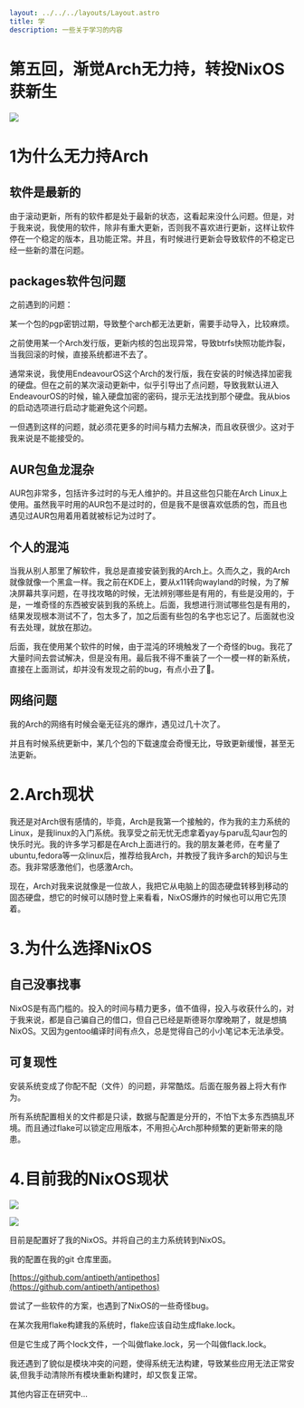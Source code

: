 ```yaml
layout: ../../../layouts/Layout.astro
title: 学
description: 一些关于学习的内容
```

# 第五回，渐觉Arch无力持，转投NixOS获新生

![](https://images.unsplash.com/photo-1708115106914-65655e8414da) 

# 1为什么无力持Arch

## 软件是最新的

由于滚动更新，所有的软件都是处于最新的状态，这看起来没什么问题。但是，对于我来说，我使用的软件，除非有重大更新，否则我不喜欢进行更新，这样让软件停在一个稳定的版本，且功能正常。并且，有时候进行更新会导致软件的不稳定已经一些新的潜在问题。

## packages软件包问题

之前遇到的问题：

某一个包的pgp密钥过期，导致整个arch都无法更新，需要手动导入，比较麻烦。

之前使用某一个Arch发行版，更新内核的包出现异常，导致btrfs快照功能炸裂，当我回滚的时候，直接系统都进不去了。

通常来说，我使用EndeavourOS这个Arch的发行版，我在安装的时候选择加密我的硬盘。但在之前的某次滚动更新中，似乎引导出了点问题，导致我默认进入EndeavourOS的时候，输入硬盘加密的密码，提示无法找到那个硬盘。我从bios的启动选项进行启动才能避免这个问题。

一但遇到这样的问题，就必须花更多的时间与精力去解决，而且收获很少。这对于我来说是不能接受的。

## AUR包鱼龙混杂

AUR包非常多，包括许多过时的与无人维护的。并且这些包只能在Arch Linux上使用。虽然我平时用的AUR包不是过时的，但是我不是很喜欢低质的包，而且也遇见过AUR包用着用着就被标记为过时了。

## 个人的混沌

当我从别人那里了解软件，我总是直接安装到我的Arch上。久而久之，我的Arch就像就像一个黑盒一样。我之前在KDE上，要从x11转向wayland的时候，为了解决屏幕共享问题，在寻找攻略的时候，无法辨别哪些是有用的，有些是没用的，于是，一堆奇怪的东西被安装到我的系统上。后面，我想进行测试哪些包是有用的，结果发现根本测试不了，包太多了，加之后面有些包的名字也忘记了。后面就也没有去处理，就放在那边。

后面，我在使用某个软件的时候，由于混沌的环境触发了一个奇怪的bug。我花了大量时间去尝试解决，但是没有用。最后我不得不重装了一个一模一样的新系统，直接在上面测试，却并没有发现之前的bug，有点小丑了🤡。

## 网络问题

我的Arch的网络有时候会毫无征兆的爆炸，遇见过几十次了。

并且有时候系统更新中，某几个包的下载速度会奇慢无比，导致更新缓慢，甚至无法更新。

# 2.Arch现状

我还是对Arch很有感情的，毕竟，Arch是我第一个接触的，作为我的主力系统的Linux，是我linux的入门系统。我享受之前无忧无虑拿着yay与paru乱勾aur包的快乐时光。我的许多学习都是在Arch上面进行的。我的朋友兼老师，在考量了ubuntu,fedora等一众linux后，推荐给我Arch，并教授了我许多arch的知识与生态。我非常感激他们，也感激Arch。

现在，Arch对我来说就像是一位故人，我把它从电脑上的固态硬盘转移到移动的固态硬盘，想它的时候可以随时登上来看看，NixOS爆炸的时候也可以用它先顶着。

# 3.为什么选择NixOS

## 自己没事找事

NixOS是有高门槛的。投入的时间与精力更多，值不值得，投入与收获什么的，对于我来说，都是自己骗自己的借口，但自己已经是斯德哥尔摩晚期了，就是想搞NixOS。又因为gentoo编译时间有点久，总是觉得自己的小小笔记本无法承受。

## 可复现性

安装系统变成了你配不配（文件）的问题，非常酷炫。后面在服务器上将大有作为。

所有系统配置相关的文件都是只读，数据与配置是分开的，不怕下太多东西搞乱环境。而且通过flake可以锁定应用版本，不用担心Arch那种频繁的更新带来的隐患。

# 4.目前我的NixOS现状

![](https://img.0pt.icu/learn/linux-trip/5/1.jpg)

![](https://img.0pt.icu/learn/linux-trip/5/2.jpg)

目前是配置好了我的NixOS。并将自己的主力系统转到NixOS。

我的配置在我的git 仓库里面。

[https://github.com/antipeth/antipethos](https://github.com/antipeth/antipethos) 

尝试了一些软件的方案，也遇到了NixOS的一些奇怪bug。

在某次我用flake构建我的系统时，flake应该自动生成flake.lock。

但是它生成了两个lock文件，一个叫做flake.lock，另一个叫做flack.lock。

我还遇到了貌似是模块冲突的问题，使得系统无法构建，导致某些应用无法正常安装,但我手动清除所有模块重新构建时，却又恢复正常。

其他内容正在研究中...
